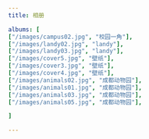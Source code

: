 ```yaml
---
title: 相册

albums: [
["/images/campus02.jpg", "校园一角"],
["/images/landy02.jpg", "landy"],  
["/images/landy03.jpg", "landy"],
["/images/cover5.jpg", "壁纸"],
["/images/cover3.jpg", "壁纸"], 
["/images/cover4.jpg", "壁纸"],
["/images/animals02.jpg", "成都动物园"],
["/images/animals01.jpg", "成都动物园"],
["/images/animals03.jpg", "成都动物园"],
["/images/animals05.jpg", "成都动物园"],

]

---
```

